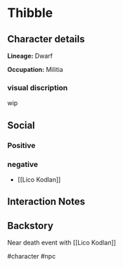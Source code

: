 # Thibble

## Character details
**Lineage:** Dwarf

**Occupation:** Militia


### visual discription
wip

## Social
### Positive

### negative
- [[Lico Kodlan]]

## Interaction Notes

## Backstory
Near death event with [[Lico Kodlan]]

#character #npc